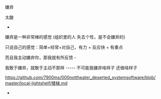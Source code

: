 
嫌弃

太酸







-

嫌弃是一种非常棒的感觉 (组织里的人 失去个性，是不会嫌弃的)

只说自己的感觉：简单+经常+对自己，有力 + 反应快 + 有重点

而且我主动嫌弃你，那我就有所反馈 -

我敢于嫌弃，就敢于主动不那样 ----- 不可能我嫌弃啥样子 还做啥样子

https://github.com/7900ms/000nottheater_deserted_systemsoftware/blob/master/local-lightshelf/楼梯.md




-
